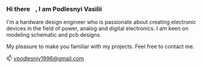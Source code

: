 ### Hi there <img src="https://github.com/VasiliyPodlesniy/PhotoForRepositories/blob/master/hiy.gif" width="10px">, I am Podlesnyi Vasilii 

I'm a hardware design engineer who is passionate about creating electronic devices in the field of power, analog and digital electronics. I am keen on modeling schematic and pcb designs.

My pleasure to make you familiar with my projects. Feel free to contact me. 

📫 vpodlesniy1996@gmail.com

